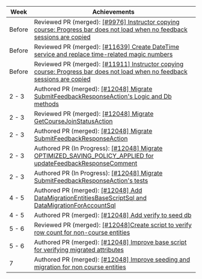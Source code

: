 | Week | Achievements |
| ---- | ------------ |
| Before | Reviewed PR (merged): [[#9976] Instructor copying course: Progress bar does not load when no feedback sessions are copied](https://github.com/TEAMMATES/teammates/pull/11906) |
| Before | Reviewed PR (merged): [[#11639] Create DateTime service and replace time-related magic numbers](https://github.com/TEAMMATES/teammates/pull/11943) |
| Before | Reviewed PR (merged): [[#11911] Instructor copying course: Progress bar does not load when no feedback sessions are copied](https://github.com/TEAMMATES/teammates/pull/11914) |
|  2 - 3 | Authored PR (merged): [[#12048] Migrate SubmitFeedbackResponseAction's Logic and Db methods](https://github.com/TEAMMATES/teammates/pull/12732) |
|  2 - 3 | Reviewed PR (merged): [[#12048] Migrate GetCourseJoinStatusAction](https://github.com/TEAMMATES/teammates/pull/12713) |
|  2 - 3 | Authored PR (merged): [[#12048] Migrate SubmitFeedbackResponseAction](https://github.com/TEAMMATES/teammates/pull/12720) |
|  2 - 3 | Authored PR (In Progress): [[#12048] Migrate OPTIMIZED_SAVING_POLICY_APPLIED for updateFeedbackResponseComment](https://github.com/TEAMMATES/teammates/pull/12745) |
|  2 - 3 | Authored PR (In Progress): [[#12048] Migrate SubmitFeedbackResponseAction's tests](https://github.com/TEAMMATES/teammates/pull/12760) |
|  4 - 5 | Authored PR (merged): [[#12048] Add DataMigrationEntitiesBaseScriptSql and DataMigrationForAccountSql](https://github.com/TEAMMATES/teammates/pull/12766) |
|  4 - 5 | Authored PR (merged): [[#12048] Add verify to seed db](https://github.com/TEAMMATES/teammates/pull/12767) |
|  5 - 6 | Reviewed PR (merged): [[#12048]Create script to verify row count for non-course entities](https://github.com/TEAMMATES/teammates/pull/12824) |
|  5 - 6 | Authored PR (merged): [[#12048] Improve base script for verifying migrated attributes](https://github.com/TEAMMATES/teammates/pull/12844) |
|  7 | Authored PR (merged): [[#12048] Improve seeding and migration for non course entities](https://github.com/TEAMMATES/teammates/pull/12846) |


